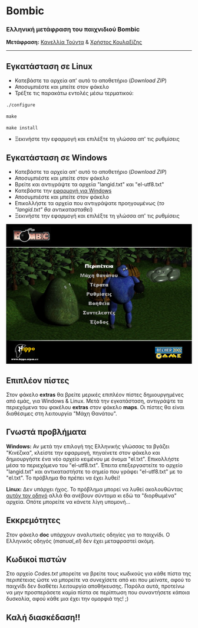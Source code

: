 Bombic
======

### Ελληνική μετάφραση του παιχνιδιού Bombic

**Μετάφραση:** [Κανελλία Τούντα](http://diasp.eu/u/kanellia) & [Χρήστος Κουλαξίζης](http://librenet.gr/u/koulaxizis)

---

Εγκατάσταση σε Linux
--------------------

 - Κατεβάστε τα αρχεία απ' αυτό το αποθετήριο (*Download ZIP*)
 - Αποσυμπιέστε και μπείτε στον φάκελο
 - Τρέξτε τις παρακάτω εντολές μέσω τερματικού:
 
`./configure`

`make`

`make install`

 - Ξεκινήστε την εφαρμογή και επιλέξτε τη γλώσσα απ' τις ρυθμίσεις


Εγκατάσταση σε Windows
----------------------

 - Κατεβάστε τα αρχεία απ' αυτό το αποθετήριο (*Download ZIP*)
 - Αποσυμπιέστε και μπείτε στον φάκελο
 - Βρείτε και αντιγράψτε τα αρχεία "langid.txt" και "el-utf8.txt"
 - Κατεβάστε την [εφαρμογή για Windows](http://hippo.nipax.cz/win32e/bombic.zip)
 - Αποσυμπιέστε και μπείτε στον φάκελο
 - Επικολλήστε τα αρχεία που αντιγράψατε προηγουμένως (*το "langid.txt" θα αντικατασταθεί*)
 - Ξεκινήστε την εφαρμογή και επιλέξτε τη γλώσσα απ' τις ρυθμίσεις
 
 
![](https://github.com/koulaxizis/bombic/blob/master/screenshot.png)


Επιπλέον πίστες
---------------

Στον φάκελο **extras** θα βρείτε μερικές επιπλέον πίστες δημιουργημένες από εμάς, για Windows & Linux. Μετά την εγκατάσταση, αντιγράψτε τα περιεχόμενα του φακέλου **extras** στον φάκελο **maps**. Οι πίστες θα είναι διαθέσιμες στη λειτουργία "Μάχη Θανάτου".


Γνωστά προβλήματα
-----------------

**Windows:** Αν μετά την επιλογή της Ελληνικής γλώσσας τα βγάζει "Κινέζικα", κλείστε την εφαρμογή, πηγαίνετε στον φάκελο και δημιουργήστε ένα νέο αρχείο κειμένου με όνομα "el.txt". Επικολλήστε μέσα το περιεχόμενο του "el-utf8.txt". Έπειτα επεξεργαστείτε το αρχείο "langid.txt" και αντικαταστήστε το σημείο που γράφει "el-utf8.txt" με το "el.txt". Το πρόβλημα θα πρέπει να έχει λυθεί!

**Linux:** Δεν υπάρχει ήχος. Το πρόβλημα μπορεί να λυθεί ακολουθώντας [αυτόν τον οδηγό](http://bombic.sourceforge.net/) αλλά θα ανέβουν σύντομα κι εδώ τα "διορθωμένα" αρχεία. Οπότε μπορείτε να κάνετε λίγη υπομονή...


Εκκρεμότητες
------------

Στον φάκελο **doc** υπάρχουν αναλυτικές οδηγίες για το παιχνίδι. Ο Ελληνικός οδηγός (*manual_el*) δεν έχει μεταφραστεί ακόμη.


Κωδικοί πιστών
--------------

Στο αρχείο *Codes.txt* μπορείτε να βρείτε τους κωδικούς για κάθε πίστα της περιπέτειας ώστε να μπορείτε να συνεχίσετε από κει που μείνατε, αφού το παιχνίδι δεν διαθέτει λειτουργία αποθήκευσης. Παρόλα αυτά, προτείνω να μην προσπεράσετε καμία πίστα σε περίπτωση που συναντήσετε κάποια δυσκολία, αφού κάθε μια έχει την ομορφιά της! ;)


## Καλή διασκέδαση!!
